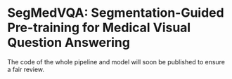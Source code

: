 # SegMedVQA: Segmentation-Guided Pre-training for Medical Visual Question Answering

The code of the whole pipeline and model will soon be published to ensure a fair review.
